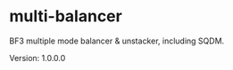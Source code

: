 multi-balancer
==============

BF3 multiple mode balancer &amp; unstacker, including SQDM.

Version: 1.0.0.0
